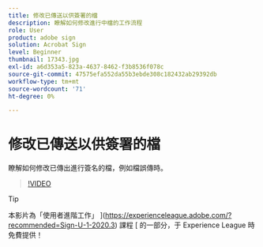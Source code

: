 ```yaml
---
title: 修改已傳送以供簽署的檔
description: 瞭解如何修改進行中檔的工作流程
role: User
product: adobe sign
solution: Acrobat Sign
level: Beginner
thumbnail: 17343.jpg
exl-id: a6d353a5-823a-4637-8462-f3b8536f078c
source-git-commit: 47575efa552da55b3ebde308c182432ab29392db
workflow-type: tm+mt
source-wordcount: '71'
ht-degree: 0%

---
```


# 修改已傳送以供簽署的檔

瞭解如何修改已傳出進行簽名的檔，例如檔誤傳時。

>[!VIDEO](https://video.tv.adobe.com/v/17343?hidetitle=true)

>[!TIP]
>
>本影片為「使用者進階工作」 ](https://experienceleague.adobe.com/?recommended=Sign-U-1-2020.3) 課程 [ 的一部分，于 Experience League 時免費提供！

